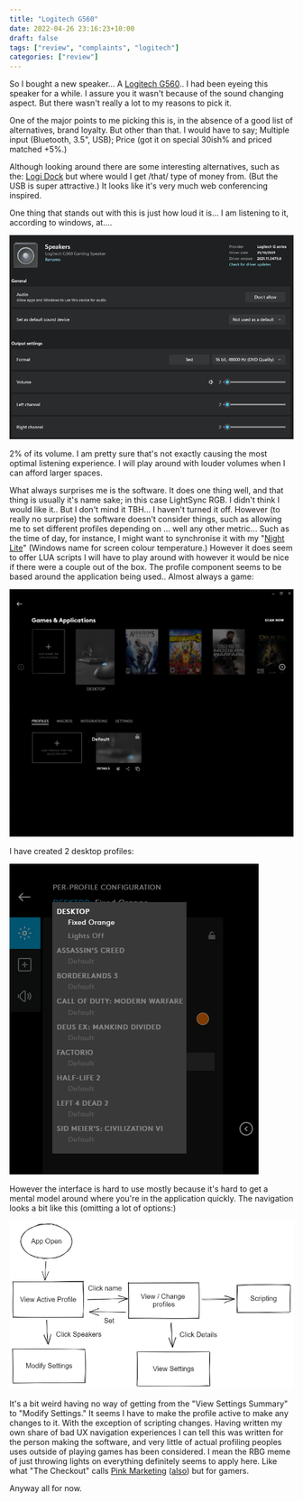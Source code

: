 ```yaml
---
title: "Logitech G560"
date: 2022-04-26 23:16:23+10:00
draft: false 
tags: ["review", "complaints", "logitech"]
categories: ["review"]
---
```


So I bought a new speaker... A [Logitech G560](https://www.logitechg.com/en-au/products/gaming-audio/g560-rgb-gaming-speakers.980-001303.html)..
I had been eyeing this speaker for a while. I assure you it wasn't because
of the sound changing aspect. But there wasn't really a lot to my reasons to pick it.

One of the major points to me picking this is, in the absence of a good list of alternatives, brand loyalty. But other 
than that. I would have to say; Multiple input (Bluetooth, 3.5", USB); Price (got it on special 30ish% and priced matched
+5%.) 

Although looking around there are some interesting alternatives, such as the: [Logi Dock](https://www.logitech.com/en-au/products/personal-workspaces/logi-dock.html)
but where would I get /that/ type of money from. (But the USB is super attractive.) It looks like it's very much web
conferencing inspired.

One thing that stands out with this is just how loud it is... I am listening to it, according to windows, at....

![img.png](img.png)

2% of its volume. I am pretty sure that's not exactly causing the most optimal listening experience. I will play around 
with louder volumes when I can afford larger spaces.

What always surprises me is the software. It does one thing well, and that thing is usually it's name sake; in this case
LightSync RGB. I didn't think I would like it.. But I don't mind it TBH... I haven't turned it off. However (to really
no surprise) the software doesn't consider things, such as allowing me to set different profiles depending on ... well
any other metric... Such as the time of day, for instance, I might want to synchronise it with my "[Night Lite](https://support.microsoft.com/en-us/windows/set-your-display-for-night-time-in-windows-18fe903a-e0a1-8326-4c68-fd23d7aaf136)" 
(Windows name for screen colour temperature.) However it does seem to offer LUA scripts I will have to play around with
however it would be nice if there were a couple out of the box. The profile component seems to be based around the 
application being used.. Almost always a game:

![img_1.png](img_1.png)

I have created 2 desktop profiles:

![img_2.png](img_2.png)

However the interface is hard to use mostly because it's hard to get a mental model around where you're in the application
quickly. The navigation looks a bit like this (omitting a lot of options:)

![img_3.png](img_3.png)

It's a bit weird having no way of getting from the "View Settings Summary" to "Modify Settings." It seems I have to make
the profile active to make any changes to it. With the exception of scripting changes. Having written my own share of bad
UX navigation experiences I can tell this was written for the person making the software, and very little of actual 
profiling peoples uses outside of playing games has been considered. I mean the RBG meme of just throwing lights on 
everything definitely seems to apply here. Like what "The Checkout" calls [Pink Marketing](https://www.youtube.com/watch?v=3JDmb_f3E2c) 
([also](https://www.youtube.com/watch?v=FKwYJ9eoV4Y)) but for gamers.

Anyway all for now.